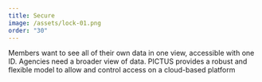 ```yaml
---
title: Secure
image: /assets/lock-01.png
order: "30"
---
```

Members want to see all of their own data in one view, accessible with one ID. Agencies need a broader view of data. PICTUS provides a robust and flexible model to allow and control access on a cloud-based platform